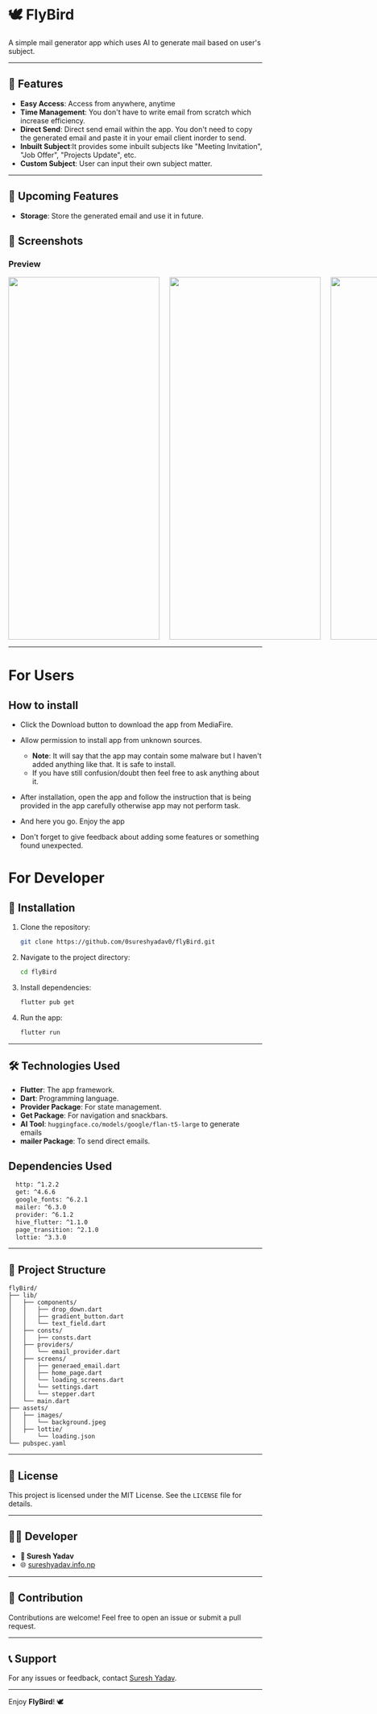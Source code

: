 # 🕊️ FlyBird

A simple mail generator app which uses AI to generate mail based on user's subject.

---

## 🌟 Features

- **Easy Access**: Access from anywhere, anytime
- **Time Management**: You don't have to write email from scratch which increase efficiency.
- **Direct Send**: Direct send email within the app. You don't need to copy the generated email and paste it in your email client inorder to send.
- **Inbuilt Subject**:It provides some inbuilt subjects like "Meeting Invitation", "Job Offer", "Projects Update", etc.
- **Custom Subject**: User can input their own subject matter.

---

## 🌟 Upcoming Features

- **Storage**: Store the generated email and use it in future.

## 📱 Screenshots

### Preview

<center>
<div style="display:flex;gap:20px;">
<img src="./assets/images/img1.jpg" height = "720px" width="300px">
<img src="./assets/images/img2.jpg" height = "720px" width="300px">
<img src="./assets/images/img3.jpg" height = "720px" width="300px">
</div>

</center>

---

# For Users

## How to install

- Click the Download button to download the app from MediaFire.
- Allow permission to install app from unknown sources.

  - **Note**: It will say that the app may contain some malware but I haven't added anything like that. It is safe to install.
  - If you have still confusion/doubt then feel free to ask anything about it.

- After installation, open the app and follow the instruction that is being provided in the app carefully otherwise app may not perform task.
- And here you go. Enjoy the app
- Don't forget to give feedback about adding some features or something found unexpected.

# For Developer

## 🚀 Installation

1. Clone the repository:

   ```bash
   git clone https://github.com/0sureshyadav0/flyBird.git
   ```

2. Navigate to the project directory:

   ```bash
   cd flyBird
   ```

3. Install dependencies:

   ```bash
   flutter pub get
   ```

4. Run the app:
   ```bash
   flutter run
   ```

---

## 🛠️ Technologies Used

- **Flutter**: The app framework.
- **Dart**: Programming language.
- **Provider Package**: For state management.
- **Get Package**: For navigation and snackbars.
- **AI Tool**: `huggingface.co/models/google/flan-t5-large` to generate emails
- **mailer Package**: To send direct emails.

## Dependencies Used

```bash
  http: ^1.2.2
  get: ^4.6.6
  google_fonts: ^6.2.1
  mailer: ^6.3.0
  provider: ^6.1.2
  hive_flutter: ^1.1.0
  page_transition: ^2.1.0
  lottie: ^3.3.0
```

---

## 📂 Project Structure

```plaintext
flyBird/
├── lib/
│   ├── components/
│   │   ├── drop_down.dart
│   │   ├── gradient_button.dart
│   │   └── text_field.dart
│   ├── consts/
│   │   ├── consts.dart
│   ├── providers/
│   │   └── email_provider.dart
│   ├── screens/
│   │   ├── generaed_email.dart
│   │   ├── home_page.dart
│   │   └── loading_screens.dart
│   │   └── settings.dart
│   │   └── stepper.dart
│   └── main.dart
├── assets/
│   ├── images/
│   │   └── background.jpeg
│   ├── lottie/
│       └── loading.json
└── pubspec.yaml
```

---

## 📄 License

This project is licensed under the MIT License. See the `LICENSE` file for details.

---

## 🧑‍💻 Developer

- **🧔 Suresh Yadav**
- 🌐 [sureshyadav.info.np](http://sureshyadav.info.np)

---

## 🙌 Contribution

Contributions are welcome! Feel free to open an issue or submit a pull request.

---

## 📞 Support

For any issues or feedback, contact [Suresh Yadav](mailto:sureshyadav.info.np@gmail.com).

---

Enjoy **FlyBird**! 🕊️
